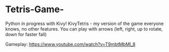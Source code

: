 # Tetris-Game-
Python in progress with Kivy!
KivyTetris - my version of the game everyone knows, no other features. You can play with arrows (left, right, up to rotate, down for faster fall)

Gameplay:
https://www.youtube.com/watch?v=T9mbtMbMl_8

